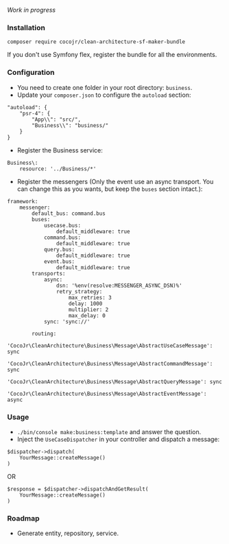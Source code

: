 *Work in progress*

### Installation

`composer require cocojr/clean-architecture-sf-maker-bundle`  
  
If you don't use Symfony flex, register the bundle for all the environments.

### Configuration

 - You need to create one folder in your root directory: `business`.
 - Update your `composer.json` to configure the `autoload` section:
```
"autoload": {
    "psr-4": {
        "App\\": "src/",
        "Business\\": "business/"
    }
}
```
 - Register the Business service:
```
Business\:
    resource: '../Business/*'
```
 - Register the messengers (Only the event use an async transport. You can change this as you wants, but keep the `buses` section intact.):
```
framework:
    messenger:
        default_bus: command.bus
        buses:
            usecase.bus:
                default_middleware: true
            command.bus:
                default_middleware: true
            query.bus:
                default_middleware: true
            event.bus:
                default_middleware: true
        transports:
            async:
                dsn: '%env(resolve:MESSENGER_ASYNC_DSN)%'
                retry_strategy:
                    max_retries: 3
                    delay: 1000
                    multiplier: 2
                    max_delay: 0
            sync: 'sync://'

        routing:
            'CocoJr\CleanArchitecture\Business\Message\AbstractUseCaseMessage': sync
            'CocoJr\CleanArchitecture\Business\Message\AbstractCommandMessage': sync
            'CocoJr\CleanArchitecture\Business\Message\AbstractQueryMessage': sync
            'CocoJr\CleanArchitecture\Business\Message\AbstractEventMessage': async
```

### Usage

 -  `./bin/console make:business:template` and answer the question.
 - Inject the `UseCaseDispatcher` in your controller and dispatch a message: 
```
$dispatcher->dispatch(
    YourMessage::createMessage()
)
```
OR
```
$response = $dispatcher->dispatchAndGetResult(
    YourMessage::createMessage()
)
```

### Roadmap

 - Generate entity, repository, service.
